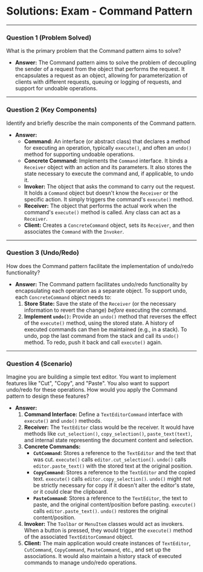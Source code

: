 
# Solutions: Exam - Command Pattern

---

### Question 1 (Problem Solved)

What is the primary problem that the Command pattern aims to solve?

-   **Answer:** The Command pattern aims to solve the problem of decoupling the sender of a request from the object that performs the request. It encapsulates a request as an object, allowing for parameterization of clients with different requests, queuing or logging of requests, and support for undoable operations.

---

### Question 2 (Key Components)

Identify and briefly describe the main components of the Command pattern.

-   **Answer:**
    -   **Command:** An interface (or abstract class) that declares a method for executing an operation, typically `execute()`, and often an `undo()` method for supporting undoable operations.
    -   **Concrete Command:** Implements the `Command` interface. It binds a `Receiver` object with an action and its parameters. It also stores the state necessary to execute the command and, if applicable, to undo it.
    -   **Invoker:** The object that asks the command to carry out the request. It holds a `Command` object but doesn't know the `Receiver` or the specific action. It simply triggers the command's `execute()` method.
    -   **Receiver:** The object that performs the actual work when the command's `execute()` method is called. Any class can act as a `Receiver`.
    -   **Client:** Creates a `ConcreteCommand` object, sets its `Receiver`, and then associates the `Command` with the `Invoker`.

---

### Question 3 (Undo/Redo)

How does the Command pattern facilitate the implementation of undo/redo functionality?

-   **Answer:** The Command pattern facilitates undo/redo functionality by encapsulating each operation as a separate object. To support undo, each `ConcreteCommand` object needs to:
    1.  **Store State:** Save the state of the `Receiver` (or the necessary information to revert the change) *before* executing the command.
    2.  **Implement `undo()`:** Provide an `undo()` method that reverses the effect of the `execute()` method, using the stored state.
    A history of executed commands can then be maintained (e.g., in a stack). To undo, pop the last command from the stack and call its `undo()` method. To redo, push it back and call `execute()` again.

---

### Question 4 (Scenario)

Imagine you are building a simple text editor. You want to implement features like "Cut", "Copy", and "Paste". You also want to support undo/redo for these operations. How would you apply the Command pattern to design these features?

-   **Answer:**
    1.  **Command Interface:** Define a `TextEditorCommand` interface with `execute()` and `undo()` methods.
    2.  **Receiver:** The `TextEditor` class would be the receiver. It would have methods like `cut_selection()`, `copy_selection()`, `paste_text(text)`, and internal state representing the document content and selection.
    3.  **Concrete Commands:**
        -   **`CutCommand`:** Stores a reference to the `TextEditor` and the text that was cut. `execute()` calls `editor.cut_selection()`. `undo()` calls `editor.paste_text()` with the stored text at the original position.
        -   **`CopyCommand`:** Stores a reference to the `TextEditor` and the copied text. `execute()` calls `editor.copy_selection()`. `undo()` might not be strictly necessary for copy if it doesn't alter the editor's state, or it could clear the clipboard.
        -   **`PasteCommand`:** Stores a reference to the `TextEditor`, the text to paste, and the original content/position before pasting. `execute()` calls `editor.paste_text()`. `undo()` restores the original content/position.
    4.  **Invoker:** The `Toolbar` or `MenuItem` classes would act as invokers. When a button is pressed, they would trigger the `execute()` method of the associated `TextEditorCommand` object.
    5.  **Client:** The main application would create instances of `TextEditor`, `CutCommand`, `CopyCommand`, `PasteCommand`, etc., and set up the associations. It would also maintain a history stack of executed commands to manage undo/redo operations.

